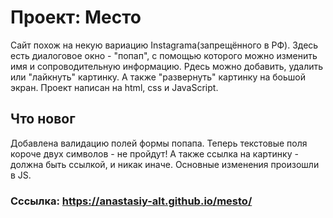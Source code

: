 # Проект: Место

Сайт похож на некую вариацию Instagrama(запрещённого в РФ). 
Здесь есть диалоговое окно - "попап", с помощью которого можно изменить имя и сопроводительную информацию.
Pдесь можно добавить, удалить или "лайкнуть" картинку. А также "развернуть" картинку на боьшой экран.
Проект написан на html, css и JavaScript.

## Что новог
Добавлена валидацию полей формы попапа. Теперь текстовые поля короче двух символов - не пройдут! А также ссылка на картинку - должна быть ссылкой, и никак иначе.
Основные изменения произошли в JS.


### Сссылка: https://anastasiy-alt.github.io/mesto/ 
